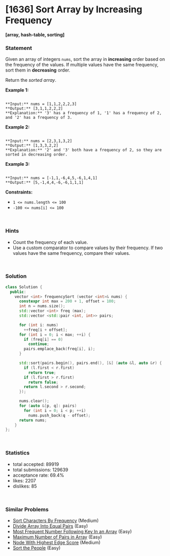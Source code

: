 # [1636] Sort Array by Increasing Frequency

**[array, hash-table, sorting]**

### Statement

Given an array of integers `nums`, sort the array in **increasing** order based on the frequency of the values. If multiple values have the same frequency, sort them in **decreasing** order.

Return the *sorted array*.


**Example 1:**

```

**Input:** nums = [1,1,2,2,2,3]
**Output:** [3,1,1,2,2,2]
**Explanation:** '3' has a frequency of 1, '1' has a frequency of 2, and '2' has a frequency of 3.

```

**Example 2:**

```

**Input:** nums = [2,3,1,3,2]
**Output:** [1,3,3,2,2]
**Explanation:** '2' and '3' both have a frequency of 2, so they are sorted in decreasing order.

```

**Example 3:**

```

**Input:** nums = [-1,1,-6,4,5,-6,1,4,1]
**Output:** [5,-1,4,4,-6,-6,1,1,1]
```

**Constraints:**
* `1 <= nums.length <= 100`
* `-100 <= nums[i] <= 100`


<br />

### Hints

- Count the frequency of each value.
- Use a custom comparator to compare values by their frequency. If two values have the same frequency, compare their values.

<br />

### Solution

```cpp
class Solution {
  public:
    vector <int> frequencySort (vector <int>& nums) {
      constexpr int max = 200 + 1, offset = 100;
      int n = nums.size();
      std::vector <int> freq (max);
      std::vector <std::pair <int, int>> pairs;

      for (int i: nums)
        ++freq[i + offset];
      for (int i = 0; i < max; ++i) {
        if (freq[i] == 0)
          continue;
        pairs.emplace_back(freq[i], i);
      }

      std::sort(pairs.begin(), pairs.end(), [&] (auto &l, auto &r) {
        if (l.first < r.first)
          return true;
        if (l.first > r.first)
          return false;
        return l.second > r.second;
      });

      nums.clear();
      for (auto &[p, q]: pairs)
        for (int i = 0; i < p; ++i)
          nums.push_back(q - offset);
      return nums;
    }
};
```

<br />

### Statistics

- total accepted: 89919
- total submissions: 129639
- acceptance rate: 69.4%
- likes: 2207
- dislikes: 85

<br />

### Similar Problems

- [Sort Characters By Frequency](https://leetcode.com/problems/sort-characters-by-frequency) (Medium)
- [Divide Array Into Equal Pairs](https://leetcode.com/problems/divide-array-into-equal-pairs) (Easy)
- [Most Frequent Number Following Key In an Array](https://leetcode.com/problems/most-frequent-number-following-key-in-an-array) (Easy)
- [Maximum Number of Pairs in Array](https://leetcode.com/problems/maximum-number-of-pairs-in-array) (Easy)
- [Node With Highest Edge Score](https://leetcode.com/problems/node-with-highest-edge-score) (Medium)
- [Sort the People](https://leetcode.com/problems/sort-the-people) (Easy)

